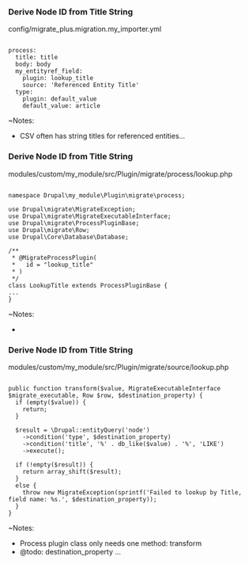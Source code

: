 ### Derive Node ID from Title String

config/migrate_plus.migration.my_importer.yml

<pre><code data-trim data-noescape>
process:
  title: title
  body: body
  my_entityref_field:
    plugin: lookup_title
    source: 'Referenced Entity Title'
  type:
    plugin: default_value
    default_value: article
</code></pre>

~Notes:

* CSV often has string titles for referenced entities...


### Derive Node ID from Title String

modules/custom/my_module/src/Plugin/migrate/process/lookup.php

<pre><code class="php" data-trim data-noescape>
namespace Drupal\my_module\Plugin\migrate\process;

use Drupal\migrate\MigrateException;
use Drupal\migrate\MigrateExecutableInterface;
use Drupal\migrate\ProcessPluginBase;
use Drupal\migrate\Row;
use Drupal\Core\Database\Database;

/**
 * @MigrateProcessPlugin(
 *   id = "lookup_title"
 * )
 */
class LookupTitle extends ProcessPluginBase {
...
}
</code></pre>

~Notes:

*


### Derive Node ID from Title String

modules/custom/my_module/src/Plugin/migrate/source/lookup.php

<pre><code class="php" data-trim data-noescape>
public function transform($value, MigrateExecutableInterface $migrate_executable, Row $row, $destination_property) {
  if (empty($value)) {
    return;
  }

  $result = \Drupal::entityQuery('node')
    ->condition('type', $destination_property)
    ->condition('title', '%' . db_like($value) . '%', 'LIKE')
    ->execute();

  if (!empty($result)) {
    return array_shift($result);
  }
  else {
    throw new MigrateException(sprintf('Failed to lookup by Title, field name: %s.', $destination_property));
  }
}
</code></pre>

~Notes:

* Process plugin class only needs one method: transform
* @todo: destination_property ...
